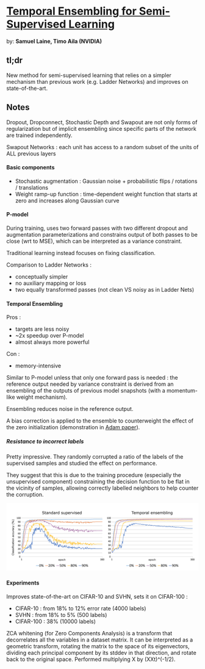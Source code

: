 # [Temporal Ensembling for Semi-Supervised Learning](https://arxiv.org/pdf/1610.02242.pdf)

by: **Samuel Laine, Timo Aila (NVIDIA)**

## tl;dr

New method for semi-supervised learning that relies on a simpler mechanism than previous work (e.g. Ladder Networks) and improves on state-of-the-art.

## Notes

Dropout, Dropconnect, Stochastic Depth and Swapout are not only forms of regularization but of implicit ensembling since specific parts of the network are trained independently.

Swapout Networks : each unit has access to a random subset of the units of ALL previous layers

#### Basic components

* Stochastic augmentation : Gaussian noise + probabilistic flips / rotations / translations
* Weight ramp-up function : time-dependent weight function that starts at zero and increases along Gaussian curve

#### P-model

During training, uses two forward passes with two different dropout and augmentation parameterizations and constrains output of both passes to be close (wrt to MSE), which can be interpreted as a variance constraint.

Traditional learning instead focuses on fixing classification.

Comparison to Ladder Networks :

* conceptually simpler
* no auxiliary mapping or loss
* two equally transformed passes (not clean VS noisy as in Ladder Nets)

#### Temporal Ensembling

Pros :

* targets are less noisy
* ~2x speedup over P-model
* almost always more powerful

Con :

* memory-intensive

Similar to P-model unless that only one forward pass is needed : the reference output needed by variance constraint is derived from an ensembling of the outputs of previous model snapshots (with a momentum-like weight mechanism).

Ensembling reduces noise in the reference output.

A bias correction is applied to the ensemble to counterweight the effect of the zero initialization (demonstration in [Adam paper](https://arxiv.org/pdf/1412.6980.pdf)).

##### Resistance to incorrect labels 

Pretty impressive. They randomly corrupted a ratio of the labels of the supervised samples and studied the effect on performance.

They suggest that this is due to the training procedure (especially the unsupervised component) constraining the decision function to be flat in the vicinity of samples, allowing correctly labelled neighbors to help counter the corruption. 

![](../imgs/tefssl.png)

#### Experiments

Improves state-of-the-art on CIFAR-10 and SVHN, sets it on CIFAR-100 :

* CIFAR-10 : from 18% to 12% error rate (4000 labels)
* SVHN : from 18% to 5% (500 labels)
* CIFAR-100 : 38% (10000 labels)

ZCA whitening (for Zero Components Analysis) is a transform that decorrelates all the variables in a dataset matrix. It can be interpreted as a geometric transform, rotating the matrix to the space of its eigenvectors, dividing each principal component by its stddev in that direction, and rotate back to the original space. Performed multiplying X by (XXt)^(-1/2). 
